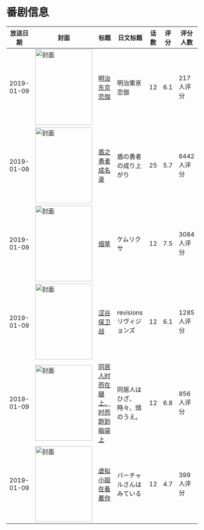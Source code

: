 # 番剧信息

|放送日期|封面|标题|日文标题|话数|评分|评分人数|
|---|---|---|---|---|---|---|
|2019-01-09|<img src="//lain.bgm.tv/pic/cover/c/67/23/194858_GPGDa.jpg" alt="封面" style="width:150px;height:200px;object-fit:cover;">|[明治东京恋伽](https://bangumi.tv/subject/194858)|明治東亰恋伽|12|6.1|217人评分|
|2019-01-09|<img src="//lain.bgm.tv/pic/cover/c/b9/9b/217660_wTkct.jpg" alt="封面" style="width:150px;height:200px;object-fit:cover;">|[盾之勇者成名录](https://bangumi.tv/subject/217660)|盾の勇者の成り上がり|25|5.7|6442人评分|
|2019-01-09|<img src="//lain.bgm.tv/pic/cover/c/b2/01/237423_S1Sxz.jpg" alt="封面" style="width:150px;height:200px;object-fit:cover;">|[烟草](https://bangumi.tv/subject/237423)|ケムリクサ|12|7.5|3084人评分|
|2019-01-09|<img src="//lain.bgm.tv/pic/cover/c/2a/06/239911_A7Jd2.jpg" alt="封面" style="width:150px;height:200px;object-fit:cover;">|[涩谷保卫战](https://bangumi.tv/subject/239911)|revisions リヴィジョンズ|12|6.1|1285人评分|
|2019-01-09|<img src="//lain.bgm.tv/pic/cover/c/7f/44/256528_L1mli.jpg" alt="封面" style="width:150px;height:200px;object-fit:cover;">|[同居人时而在腿上、时而跑到脑袋上](https://bangumi.tv/subject/256528)|同居人はひざ、時々、頭のうえ。|12|6.8|856人评分|
|2019-01-09|<img src="//lain.bgm.tv/pic/cover/c/54/82/269534_TMK30.jpg" alt="封面" style="width:150px;height:200px;object-fit:cover;">|[虚拟小姐在看着你](https://bangumi.tv/subject/269534)|バーチャルさんはみている|12|4.7|399人评分|

